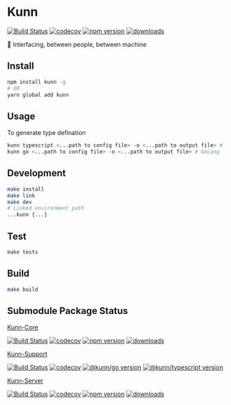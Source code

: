 # Kunn

[![Build Status](https://travis-ci.com/SudoDotDog/Kunn.svg?branch=master)](https://travis-ci.com/SudoDotDog/Kunn)
[![codecov](https://codecov.io/gh/SudoDotDog/Kunn/branch/master/graph/badge.svg)](https://codecov.io/gh/SudoDotDog/Kunn)
[![npm version](https://badge.fury.io/js/kunn.svg)](https://www.npmjs.com/package/kunn)
[![downloads](https://img.shields.io/npm/dm/kunn.svg)](https://www.npmjs.com/package/kunn)

:dolphin: Interfacing, between people, between machine

## Install

```sh
npm install kunn -g
# OR
yarn global add kunn
```

## Usage

To generate type defination

```sh
kunn typescript <...path to config file> -o <...path to output file> # Typescript .d.ts file
kunn go <...path to config file> -o <...path to output file> # GoLang .go file
```

## Development

```sh
make install
make link
make dev
# Linked environment path
...kunn {...}
```

## Test

```sh
make tests
```

## Build

```sh
make build
```

## Submodule Package Status

[Kunn-Core](https://github.com/SudoDotDog/Kunn-Core)

[![Build Status](https://travis-ci.com/SudoDotDog/Kunn-Core.svg?branch=master)](https://travis-ci.com/SudoDotDog/Kunn-Core)
[![codecov](https://codecov.io/gh/SudoDotDog/Kunn-Core/branch/master/graph/badge.svg)](https://codecov.io/gh/SudoDotDog/Kunn-Core)
[![npm version](https://badge.fury.io/js/%40kunn%2Fcore.svg)](https://www.npmjs.com/package/@kunn/core)
[![downloads](https://img.shields.io/npm/dm/@kunn/core.svg)](https://www.npmjs.com/package/@kunn/core)

[Kunn-Support](https://github.com/SudoDotDog/Kunn-Support)

[![Build Status](https://travis-ci.com/SudoDotDog/Kunn-Support.svg?branch=master)](https://travis-ci.com/SudoDotDog/Kunn-Support)
[![codecov](https://codecov.io/gh/SudoDotDog/Kunn-Support/branch/master/graph/badge.svg)](https://codecov.io/gh/SudoDotDog/Kunn-Support)
[![@kunn/go version](https://img.shields.io/npm/v/@kunn/go.svg?color=%2300ADD8&label=%40kunn%2Fgo&style=popout)](https://www.npmjs.com/package/@kunn/go)
[![@kunn/typescript version](https://img.shields.io/npm/v/@kunn/typescript.svg?color=%23007ACC&label=%40kunn%2Ftypescript&style=popout)](https://www.npmjs.com/package/@kunn/typescript)

[Kunn-Server](https://github.com/SudoDotDog/Kunn-Server)

[![Build Status](https://travis-ci.com/SudoDotDog/Kunn-Server.svg?branch=master)](https://travis-ci.com/SudoDotDog/Kunn-Server)
[![codecov](https://codecov.io/gh/SudoDotDog/Kunn-Server/branch/master/graph/badge.svg)](https://codecov.io/gh/SudoDotDog/Kunn-Server)
[![npm version](https://badge.fury.io/js/%40kunn%2Fserver.svg)](https://www.npmjs.com/package/@kunn/server)
[![downloads](https://img.shields.io/npm/dm/@kunn/server.svg)](https://www.npmjs.com/package/@kunn/server)
